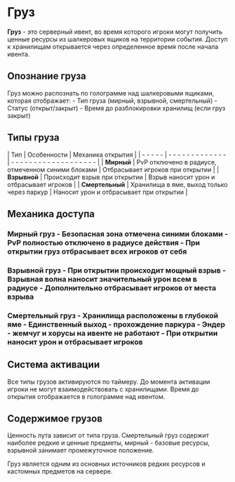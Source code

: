 # Груз

**Груз** - это серверный ивент, во время которого игроки могут получить ценные ресурсы из шалкеровых ящиков на территории события. Доступ к хранилищам открывается через определенное время после начала ивента.

## Опознание груза

Груз можно распознать по голограмме над шалкеровыми ящиками, которая отображает: - Тип груза (мирный, взрывной, смертельный) - Статус (открыт/закрыт) - Время до разблокировки хранилищ (если груз закрыт)

## Типы груза

| Тип | Особенности | Механика открытия |
| - - - - - | - - - - - - - - - - - - - | - - - - - - - - - - - - - - - - - - - |
| **Мирный** | PvP отключено в радиусе, отмеченном синими блоками | Отбрасывает игроков при открытии |
| **Взрывной** | Происходит взрыв при открытии | Взрыв наносит урон и отбрасывает игроков |
| **Смертельный** | Хранилища в яме, выход только через паркур | Наносит урон и отбрасывает при открытии |

## Механика доступа

### Мирный груз - Безопасная зона отмечена синими блоками - PvP полностью отключено в радиусе действия - При открытии груз отбрасывает всех игроков от себя

### Взрывной груз - При открытии происходит мощный взрыв - Взрывная волна наносит значительный урон всем в радиусе - Дополнительно отбрасывает игроков от места взрыва

### Смертельный груз - Хранилища расположены в глубокой яме - Единственный выход - прохождение паркура - Эндер - жемчуг и хорусы на ивенте не работают - При открытии наносит урон и отбрасывает игроков

## Система активации

Все типы грузов активируются по таймеру. До момента активации игроки не могут взаимодействовать с хранилищами. Время до открытия отображается в голограмме над ивентом.

## Содержимое грузов

Ценность лута зависит от типа груза. Смертельный груз содержит наиболее редкие и ценные предметы, мирный - базовые ресурсы, взрывной занимает промежуточное положение.

Груз является одним из основных источников редких ресурсов и кастомных предметов на сервере.
